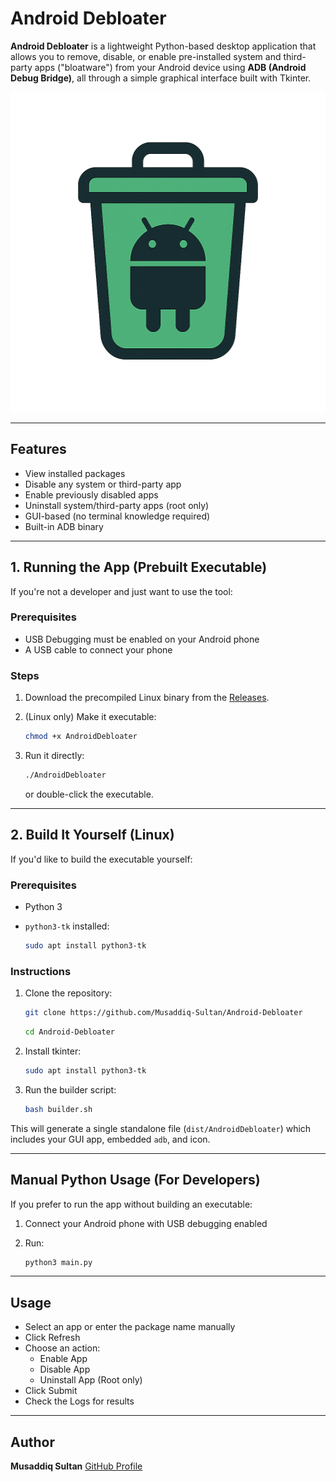 # Android Debloater

**Android Debloater** is a lightweight Python-based desktop application that allows you to remove, disable, or enable pre-installed system and third-party apps ("bloatware") from your Android device using **ADB (Android Debug Bridge)**, all through a simple graphical interface built with Tkinter.

<p align="center">
  <img src="icon.png" alt="Android Debloater Logo" width="512" height="512">
</p>

---

## Features

- View installed packages
- Disable any system or third-party app
- Enable previously disabled apps
- Uninstall system/third-party apps (root only)
- GUI-based (no terminal knowledge required)
- Built-in ADB binary

---

## 1. Running the App (Prebuilt Executable)

If you're not a developer and just want to use the tool:

### Prerequisites

- USB Debugging must be enabled on your Android phone
- A USB cable to connect your phone

### Steps

1. Download the precompiled Linux binary from the [Releases](https://github.com/Musaddiq-Sultan/Android-Debloater/releases).
2. (Linux only) Make it executable:
   ```bash
   chmod +x AndroidDebloater
    ```

4. Run it directly:
   ```bash
   ./AndroidDebloater
   ```

   or double-click the executable.

---

## 2. Build It Yourself (Linux)

If you'd like to build the executable yourself:

### Prerequisites

* Python 3
* `python3-tk` installed:

  ```bash
  sudo apt install python3-tk
  ```

### Instructions

1. Clone the repository:

   ```bash
   git clone https://github.com/Musaddiq-Sultan/Android-Debloater
   ```
   ```bash
   cd Android-Debloater
   ```

2. Install tkinter:
   ```bash
   sudo apt install python3-tk
   ```

3. Run the builder script:

   ```bash
   bash builder.sh
   ```

This will generate a single standalone file (`dist/AndroidDebloater`) which includes your GUI app, embedded `adb`, and icon.

---

## Manual Python Usage (For Developers)

If you prefer to run the app without building an executable:

1. Connect your Android phone with USB debugging enabled
2. Run:

   ```bash
   python3 main.py
   ```

---

## Usage

* Select an app or enter the package name manually
* Click Refresh
* Choose an action:
  * Enable App
  * Disable App
  * Uninstall App (Root only)
* Click Submit
* Check the Logs for results

---

## Author

**Musaddiq Sultan**
[GitHub Profile](https://github.com/Musaddiq-Sultan)
